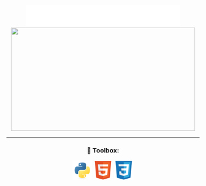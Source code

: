 <div id="header" align="center">
  <img src="main.svg" style="width: 80%;" alt="Codemander"><br>
  <img src="https://i.giphy.com/media/ZVik7pBtu9dNS/giphy.webp" width="480" height="270"/><br>
</div>
<hr>

<div id=toolbox align="center">
<h3>🧰 Toolbox:</h3>
<img src="https://github.com/devicons/devicon/blob/master/icons/python/python-original.svg" alt="Python Logo" width="50" height="50"> 
<img src="https://github.com/devicons/devicon/blob/master/icons/html5/html5-original.svg" alt="html5 Logo" width="50" height="50"> 
<img src="https://github.com/devicons/devicon/blob/master/icons/css3/css3-original.svg" alt="css3 Logo" width="50" height="50">
<!-- <img src="https://upload.wikimedia.org/wikipedia/commons/3/33/HolyC_Logo.svg" alt="HolyC Logo" width="50" height="50"> --> 

</div>
